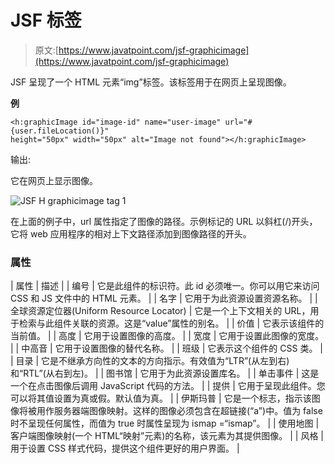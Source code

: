 # JSF <graphicimage>标签</graphicimage>

> 原文:[https://www.javatpoint.com/jsf-graphicimage](https://www.javatpoint.com/jsf-graphicimage)

JSF 呈现了一个 HTML 元素“img”标签。该标签用于在网页上呈现图像。

**例**

```
<h:graphicImage id="image-id" name="user-image" url="#{user.fileLocation()}" 
height="50px" width="50px" alt="Image not found"></h:graphicImage>

```

输出:

它在网页上显示图像。

![JSF H graphicimage tag 1](../Images/280d40efeb0ba0716931f7a6c57dd3ea.png)

在上面的例子中，url 属性指定了图像的路径。示例标记的 URL 以斜杠(/)开头，它将 web 应用程序的相对上下文路径添加到图像路径的开头。

### 属性

| 属性 | 描述 |
| 编号 | 它是此组件的标识符。此 id 必须唯一。你可以用它来访问 CSS 和 JS 文件中的 HTML 元素。 |
| 名字 | 它用于为此资源设置资源名称。 |
| 全球资源定位器(Uniform Resource Locator) | 它是一个上下文相关的 URL，用于检索与此组件关联的资源。这是“value”属性的别名。 |
| 价值 | 它表示该组件的当前值。 |
| 高度 | 它用于设置图像的高度。 |
| 宽度 | 它用于设置此图像的宽度。 |
| 中高音 | 它用于设置图像的替代名称。 |
| 班级 | 它表示这个组件的 CSS 类。 |
| 目录 | 它是不继承方向性的文本的方向指示。有效值为“LTR”(从左到右)和“RTL”(从右到左)。 |
| 图书馆 | 它用于为此资源设置库名。 |
| 单击事件 | 这是一个在点击图像后调用 JavaScript 代码的方法。 |
| 提供 | 它用于呈现此组件。您可以将其值设置为真或假。默认值为真。 |
| 伊斯玛普 | 它是一个标志，指示该图像将被用作服务器端图像映射。这样的图像必须包含在超链接(“a”)中。值为 false 时不呈现任何属性，而值为 true 时属性呈现为 ismap =“ismap”。 |
| 使用地图 | 客户端图像映射(一个 HTML“映射”元素)的名称，该元素为其提供图像。 |
| 风格 | 用于设置 CSS 样式代码，提供这个组件更好的用户界面。 |